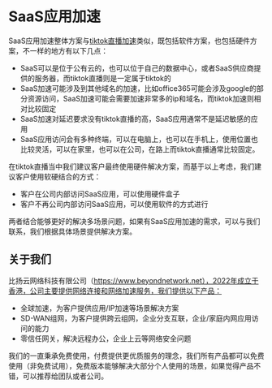 # SaaS应用加速
SaaS应用加速整体方案与[tiktok直播加速](产品与解决方案-全球ip加速tiktok直播.md)类似，既包括软件方案，也包括硬件方案，不一样的地方有以下几点：

- SaaS可以是位于公有云的，也可以位于自己的数据中心，或者SaaS供应商提供的服务器，而tiktok直播则是一定属于tiktok的
- SaaS加速可能涉及到其他域名的加速，比如office365可能会涉及google的部分资源访问，SaaS加速可能会需要加速非常多的ip和域名，而tiktok加速则相对比较固定
- SaaS加速对延迟要求没有tiktok直播的高，SaaS应用通常不是延迟敏感的应用
- SaaS应用访问会有多种终端，可以在电脑上，也可以在手机上，使用位置也比较灵活，可以在家里，也可以在公司，在路上而tiktok直播通常比较固定。

在tiktok直播当中我们建议客户最终使用硬件解决方案，而基于以上考虑，我们建议客户使用软硬结合的方式：

- 客户在公司内部访问SaaS应用，可以使用硬件盒子
- 客户不再公司内部访问SaaS应用，可以使用软件的方式进行

两者结合能够更好的解决多场景问题，如果有SaaS应用加速的需求，可以与我们联系，我们根据具体场景提供解决方案。

## 关于我们
比扬云网络科技有限公司（https://www.beyondnetwork.net），2022年成立于香港，公司主要提供网络连接和网络加速服务，我们提供以下产品：

- 全球加速，为客户提供应用/IP加速等场景解决方案
- SD-WAN组网，为客户提供跨云组网，企业分支互联，企业/家庭内网应用访问的能力
- 零信任网关，解决远程办公，企业上云等网络安全问题

我们的一直秉承免费使用，付费提供更优质服务的理念，我们所有产品都可以免费使用（非免费试用），免费版本能够解决大部分个人使用的场景，如果觉得产品不错，可以推荐给团队或者公司。
